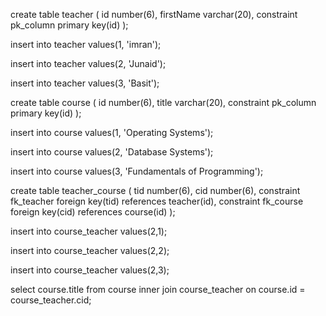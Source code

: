 create table teacher
(
  id number(6),
	firstName varchar(20),
	constraint pk_column primary key(id)
);

insert into teacher
values(1, 'imran');

insert into teacher
values(2, 'Junaid');

insert into teacher
values(3, 'Basit');


create table course
(
  id number(6),
	title varchar(20),
	constraint pk_column primary key(id)
);

insert into course
values(1, 'Operating Systems');

insert into course
values(2, 'Database Systems');

insert into course
values(3, 'Fundamentals of Programming');

create table teacher_course
(
 tid number(6),
 cid number(6),
 constraint fk_teacher
 foreign key(tid)
 references teacher(id),
 constraint fk_course
 foreign key(cid)
 references course(id)
);


insert into course_teacher
values(2,1);

insert into course_teacher
values(2,2);

insert into course_teacher
values(2,3);


select course.title
from course
inner join course_teacher
on course.id = course_teacher.cid;

